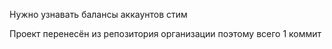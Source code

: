 Нужно узнавать балансы аккаунтов стим


Проект перенесён из репозитория организации поэтому всего 1 коммит
